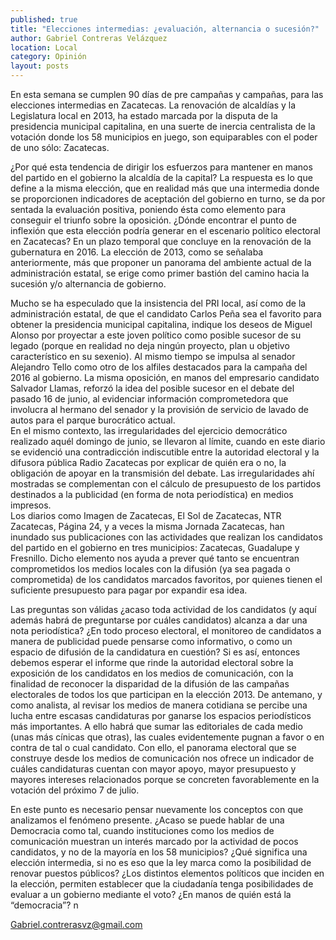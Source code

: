 ```yaml
---
published: true
title: "Elecciones intermedias: ¿evaluación, alternancia o sucesión?"
author: Gabriel Contreras Velázquez
location: Local
category: Opinión
layout: posts
---
```


En esta semana se cumplen 90 días de pre campañas y campañas, para las elecciones intermedias en Zacatecas. La renovación de alcaldías y la Legislatura local en 2013, ha estado marcada por la disputa de la presidencia municipal capitalina, en una suerte de inercia centralista de la votación donde los 58 municipios en juego, son equiparables con el poder de uno sólo: Zacatecas.

¿Por qué esta tendencia de dirigir los esfuerzos para mantener en manos del partido en el gobierno la alcaldía de la capital? La respuesta es lo que define a la misma elección, que en realidad más que una intermedia donde se proporcionen indicadores de aceptación del gobierno en turno, se da por sentada la evaluación positiva, poniendo ésta como elemento para conseguir el triunfo sobre la oposición.
¿Dónde encontrar el punto de inflexión que esta elección podría generar en el escenario político electoral en Zacatecas? En un plazo temporal que concluye en la renovación de la gubernatura en 2016. La elección de 2013, como se señalaba anteriormente, más que proponer un panorama del ambiente actual de la administración estatal, se erige como primer bastión del camino hacia la sucesión y/o alternancia de gobierno.

Mucho se ha especulado que la insistencia del PRI local, así como de la administración estatal, de que el candidato Carlos Peña sea el favorito para obtener la presidencia municipal capitalina, indique los deseos de Miguel Alonso por proyectar a este joven político como posible sucesor de su legado (porque en realidad no deja ningún proyecto, plan u objetivo característico en su sexenio).
Al mismo tiempo se impulsa al senador Alejandro Tello como otro de los alfiles destacados para la campaña del 2016 al gobierno. La misma oposición, en manos del empresario candidato Salvador Llamas, reforzó la idea del posible sucesor en el debate del pasado 16 de junio, al evidenciar información comprometedora que involucra al hermano del senador y la provisión de servicio de lavado de autos para el parque burocrático actual.    
En el mismo contexto, las irregularidades del ejercicio democrático realizado aquél domingo de junio, se llevaron al límite, cuando en este diario se evidenció una contradicción indiscutible entre la autoridad electoral y la difusora pública Radio Zacatecas por explicar de quién era o no, la obligación de apoyar en la transmisión del debate. Las irregularidades ahí mostradas se complementan con el cálculo de presupuesto de los partidos destinados a la publicidad (en forma de nota periodística) en medios impresos.  
Los diarios como Imagen de Zacatecas, El Sol de Zacatecas, NTR Zacatecas, Página 24, y a veces la misma Jornada Zacatecas, han inundado sus publicaciones con las actividades que realizan los candidatos del partido en el gobierno en tres municipios: Zacatecas, Guadalupe y Fresnillo. Dicho elemento nos ayuda a prever qué tanto se encuentran comprometidos los medios locales con la difusión (ya sea pagada o comprometida) de los candidatos marcados favoritos, por quienes tienen el suficiente presupuesto para pagar por expandir esa idea. 

Las preguntas son válidas ¿acaso toda actividad de los candidatos (y aquí además habrá de preguntarse por cuáles candidatos) alcanza a dar una nota periodística? ¿En todo proceso electoral, el monitoreo de candidatos a manera de publicidad puede pensarse como informativo, o como un espacio de difusión de la candidatura en cuestión?
Si es así, entonces debemos esperar el informe que rinde la autoridad electoral sobre la exposición de los candidatos en los medios de comunicación, con la finalidad de reconocer la disparidad de la difusión de las campañas electorales de todos los que participan en la elección 2013. De antemano, y como analista, al revisar los medios de manera cotidiana se percibe una lucha entre escasas candidaturas por ganarse los espacios periodísticos más importantes.
A ello habrá que sumar las editoriales de cada medio (unas más cínicas que otras), las cuales evidentemente pugnan a favor o en contra de tal o cual candidato. 
Con ello, el panorama electoral que se construye desde los medios de comunicación nos ofrece un indicador de cuáles candidaturas cuentan con mayor apoyo, mayor presupuesto y mayores intereses relacionados porque se concreten favorablemente en la votación del próximo 7 de julio.

En este punto es necesario pensar nuevamente los conceptos con que analizamos el fenómeno presente. ¿Acaso se puede hablar de una Democracia como tal, cuando instituciones como los medios de comunicación muestran un interés marcado por la actividad de pocos candidatos, y no de la mayoría en los 58 municipios? ¿Qué significa una elección intermedia, si no es eso que la ley marca como la posibilidad de renovar puestos públicos? ¿Los distintos elementos políticos que inciden en la elección, permiten establecer que la ciudadanía tenga posibilidades de evaluar a un gobierno mediante el voto? ¿En manos de quién está la “democracia”? n

Gabriel.contrerasvz@gmail.com
